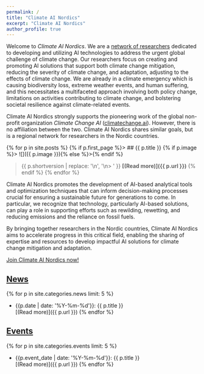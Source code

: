 ```yaml
---
permalink: /
title: "Climate AI Nordics"
excerpt: "Climate AI Nordics"
author_profile: true
---
```


<style>
img {
  width: 8em;
  float: right;
}
</style>

Welcome to _Climate AI Nordics_. We are a [network of researchers](/people/) dedicated to developing and utilizing AI technologies to address the urgent global challenge of climate change. Our researchers focus on creating and promoting AI solutions that support both climate change mitigation, reducing the severity of climate change, and adaptation, adjusting to the effects of climate change. We are already in a climate emergency which is causing biodiversity loss, extreme weather events, and human suffering, and this necessitates a multifaceted approach involving both policy change, limitations on activities contributing to climate change, and bolstering societal resilience against climate-related events.

Climate AI Nordics strongly supports the pioneering work of the global non-profit organization *Climate Change AI* ([climatechange.ai](https://climatechange.ai)). However, there is no affiliation between the two. Climate AI Nordics shares similar goals, but is a regional network for researchers in the Nordic countries.

{% for p in site.posts %}
{% if p.first_page %}> ## {{ p.title }}
{% if p.image %}> ![]({{ p.image }}){% else %}>{% endif %}
> {{ p.shortversion | replace: '\n', '\n> ' }}
> **[(Read more)]({{ p.url }})**
{% endif %}
{% endfor %}


Climate AI Nordics promotes the development of AI-based analytical tools and optimization techniques that can inform decision-making processes crucial for ensuring a sustainable future for generations to come. In particular, we recognize that technology, particularly AI-based solutions, can play a role in supporting efforts such as rewilding, rewetting, and reducing emissions and the reliance on fossil fuels.

By bringing together researchers in the Nordic countries, Climate AI Nordics aims to accelerate progress in this critical field, enabling the sharing of expertise and resources to develop impactful AI solutions for climate change mitigation and adaptation.

<!--
* Foster collaboration and knowledge exchange through seminars and workshops.
* Help develop AI-driven solutions that contribute to the creation of climate-friendly products and services, optimize processes for efficiency and sustainability, and promote justice in addressing the impacts of climate change.
We hope that the collaborative nature of Climate AI Nordics will accelerate progress in this critical field, enabling the sharing of expertise and resources to develop impactful AI solutions for climate change mitigation and adaptation.-->

[Join Climate AI Nordics now!](/join/)

## [News](/news/)

{% for p in site.categories.news limit: 5 %}
* {{p.date | date: '%Y-%m-%d'}}: {{ p.title }}\
[(Read more)]({{ p.url }})
{% endfor %}


## [Events](/events/)

{% for p in site.categories.events limit: 5 %}
* {{p.event_date | date: '%Y-%m-%d'}}: {{ p.title }}\
[(Read more)]({{ p.url }})
{% endfor %}


